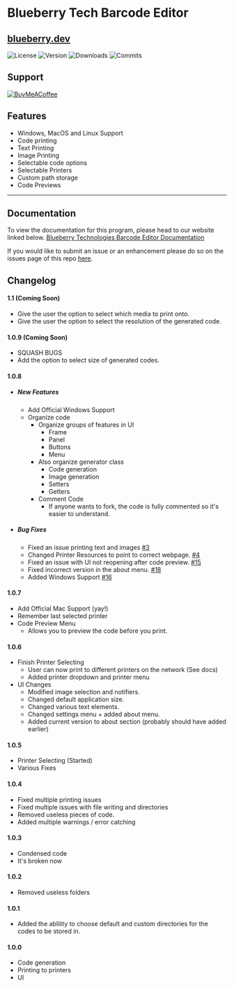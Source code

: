 # Blueberry Tech Barcode Editor

## [blueberry.dev](https://blueberry.dev/products/barcode-editor)

![License](https://img.shields.io/github/license/BlueberryTechnologies/Blueberry-Tech-Barcode-Editor)
![Version](https://img.shields.io/github/v/release/BlueberryTechnologies/Blueberry-Tech-Barcode-Editor)
![Downloads](https://img.shields.io/github/downloads/BlueberryTechnologies/Blueberry-Tech-Barcode-Editor/total)
![Commits](https://img.shields.io/github/commit-activity/m/BlueberryTechnologies/Blueberry-Tech-Barcode-Editor)

## Support

[![BuyMeACoffee](https://img.shields.io/badge/Buy%20Me%20a%20Coffee-ffdd00?style=flat&logo=buy-me-a-coffee&logoColor=black)](https://www.buymeacoffee.com/blueberrytech)

## Features

- Windows, MacOS and Linux Support
- Code printing
- Text Printing
- Image Printing
- Selectable code options
- Selectable Printers
- Custom path storage
- Code Previews

---

## Documentation

To view the documentation for this program, please head to our website linked below.
[Blueberry Technologies Barcode Editor Documentation](https://github.com/BlueberryTechnologies/Blueberry-Tech-Barcode-Editor/wiki)

If you would like to submit an issue or an enhancement please do so on the issues page of this repo [here](https://github.com/BlueberryTechnologies/Blueberry-Tech-Barcode-Editor/issues).

## Changelog

#### 1.1 (Coming Soon)

- Give the user the option to select which media to print onto.
- Give the user the option to select the resolution of the generated code.

#### 1.0.9 (Coming Soon)

- SQUASH BUGS
- Add the option to select size of generated codes.

#### 1.0.8

- ##### New Features

  - Add Official Windows Support
  - Organize code
    - Organize groups of features in UI
      - Frame
      - Panel
      - Buttons
      - Menu
    - Also organize generator class
      - Code generation
      - Image generation
      - Setters
      - Getters
    - Comment Code
      - If anyone wants to fork, the code is fully commented so it's easier to understand.

- ##### Bug Fixes

  - Fixed an issue printing text and images [#3](https://github.com/BlueberryTechnologies/Blueberry-Tech-Barcode-Editor/issues/3)
  - Changed Printer Resources to point to correct webpage. [#4](https://github.com/BlueberryTechnologies/Blueberry-Tech-Barcode-Editor/issues/4)
  - Fixed an issue with UI not reopening after code preview. [#15](https://github.com/BlueberryTechnologies/Blueberry-Tech-Barcode-Editor/issues/15)
  - Fixed incorrect version in the about menu. [#18](https://github.com/BlueberryTechnologies/Blueberry-Tech-Barcode-Editor/issues/18)
  - Added Windows Support [#16](https://github.com/BlueberryTechnologies/Blueberry-Tech-Barcode-Editor/issues/16)

#### 1.0.7

- Add Official Mac Support (yay!)
- Remember last selected printer
- Code Preview Menu
  - Allows you to preview the code before you print.

#### 1.0.6

- Finish Printer Selecting
  - User can now print to different printers on the network (See docs)
  - Added printer dropdown and printer menu
- UI Changes
  - Modified image selection and notifiers.
  - Changed default application size.
  - Changed various text elements.
  - Changed settings menu + added about menu.
  - Added current version to about section (probably should have added earlier)

#### 1.0.5

- Printer Selecting (Started)
- Various Fixes

#### 1.0.4

- Fixed multiple printing issues
- Fixed multiple issues with file writing and directories
- Removed useless pieces of code.
- Added multiple warnings / error catching

#### 1.0.3

- Condensed code
- It's broken now

#### 1.0.2

- Removed useless folders

#### 1.0.1

- Added the ablility to choose default and custom directories for the codes to be stored in.

#### 1.0.0

- Code generation
- Printing to printers
- UI
